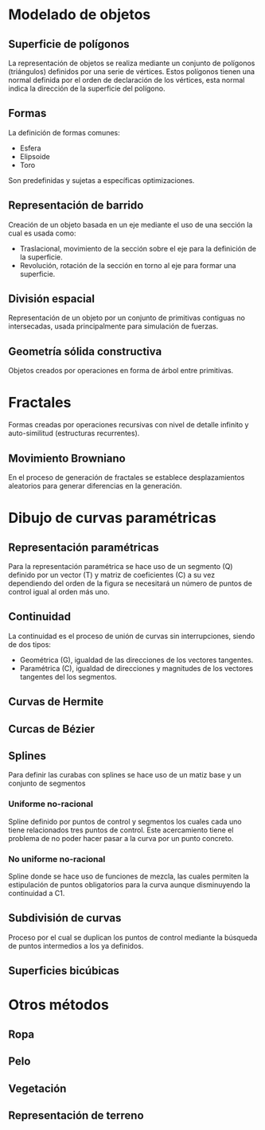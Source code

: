 # Modelado de objetos
## Superficie de polígonos
La representación de objetos se realiza mediante un conjunto de polígonos (triángulos) definidos por una serie de vértices.  Estos polígonos tienen una normal definida por el orden de declaración de los vértices, esta normal indica la dirección de la superficie del polígono.
## Formas
La definición de formas comunes:
- Esfera
- Elipsoide
- Toro

Son predefinidas y sujetas a específicas optimizaciones.
## Representación de barrido
Creación de un objeto basada en un eje mediante el uso de una sección la cual es usada como:
- Traslacional, movimiento de la sección sobre el eje para la definición de la superficie.
- Revolución, rotación de la sección en torno al eje para formar una superficie.

## División espacial
Representación de un objeto por un conjunto de primitivas contiguas no intersecadas, usada principalmente para simulación de fuerzas.
## Geometría sólida constructiva
Objetos creados por operaciones en forma de árbol entre primitivas.
# Fractales
Formas creadas por operaciones recursivas con nivel de detalle infinito y auto-similitud (estructuras recurrentes).
## Movimiento Browniano
En el proceso de generación de fractales se establece desplazamientos aleatorios para generar diferencias en la generación.
# Dibujo de curvas paramétricas
## Representación paramétricas
Para la representación paramétrica se hace uso de un segmento (Q) definido por un vector (T) y matriz de coeficientes (C) a su vez dependiendo del orden de la figura se necesitará un número de puntos de control igual al orden más uno.
## Continuidad
La continuidad es el proceso de unión de curvas sin interrupciones, siendo de dos tipos:
- Geométrica (G), igualdad de las direcciones de los vectores tangentes.
- Paramétrica (C), igualdad de direcciones y magnitudes de los vectores tangentes del los segmentos.

## Curvas de Hermite

## Curcas de Bézier
## Splines
Para definir las curabas con splines se hace uso de un matiz base y un conjunto de segmentos 
### Uniforme no-racional
Spline definido por puntos de control y segmentos los cuales cada uno tiene relacionados tres puntos de control. Este acercamiento tiene el problema de no poder hacer pasar a la curva por un punto concreto.
### No uniforme no-racional
Spline donde se hace uso de funciones de mezcla, las cuales permiten la estipulación de puntos obligatorios para la curva aunque disminuyendo la continuidad a C1.
## Subdivisión de curvas
Proceso por el cual se duplican los puntos de control mediante la búsqueda de puntos intermedios a los ya definidos.
## Superficies bicúbicas
# Otros métodos
## Ropa
## Pelo
## Vegetación
## Representación de terreno
